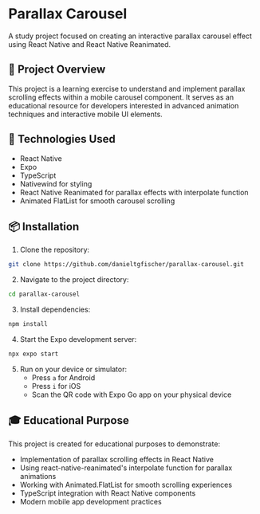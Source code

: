# Parallax Carousel

A study project focused on creating an interactive parallax carousel effect using React Native and React Native Reanimated.

## 🎯 Project Overview

This project is a learning exercise to understand and implement parallax scrolling effects within a mobile carousel component. It serves as an educational resource for developers interested in advanced animation techniques and interactive mobile UI elements.

## 🚀 Technologies Used

- React Native
- Expo
- TypeScript
- Nativewind for styling
- React Native Reanimated for parallax effects with interpolate function
- Animated FlatList for smooth carousel scrolling

## 📦 Installation

1. Clone the repository:

```bash
git clone https://github.com/danieltgfischer/parallax-carousel.git
```

2. Navigate to the project directory:

```bash
cd parallax-carousel
```

3. Install dependencies:

```bash
npm install
```

4. Start the Expo development server:

```bash
npx expo start
```

5. Run on your device or simulator:
   - Press `a` for Android
   - Press `i` for iOS
   - Scan the QR code with Expo Go app on your physical device

## 🎓 Educational Purpose

This project is created for educational purposes to demonstrate:

- Implementation of parallax scrolling effects in React Native
- Using react-native-reanimated's interpolate function for parallax animations
- Working with Animated.FlatList for smooth scrolling experiences
- TypeScript integration with React Native components
- Modern mobile app development practices
